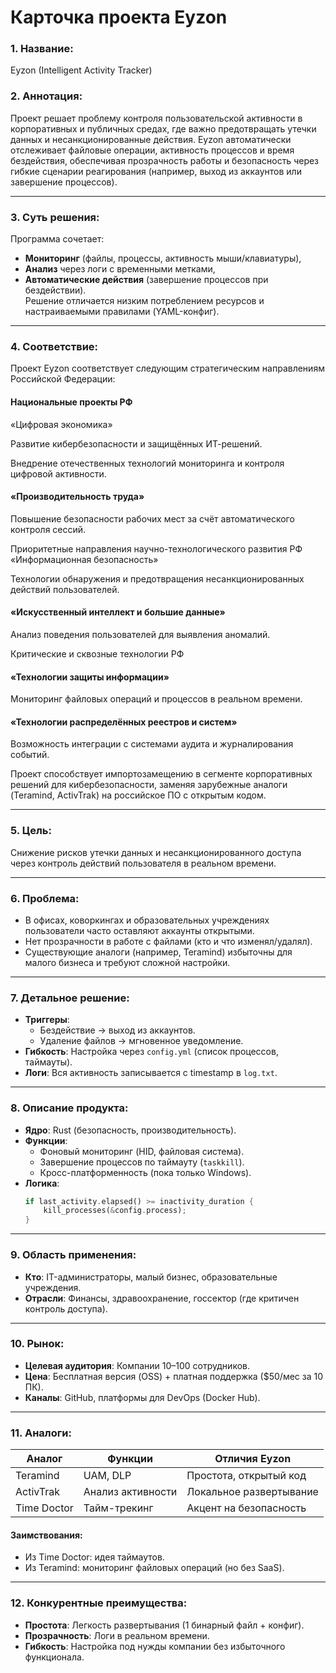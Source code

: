 # **Карточка проекта Eyzon**

### 1. **Название**:  
Eyzon (Intelligent Activity Tracker)

### 2. **Аннотация**:  
Проект решает проблему контроля пользовательской активности в корпоративных и публичных средах, где важно предотвращать утечки данных и несанкционированные действия. Eyzon автоматически отслеживает файловые операции, активность процессов и время бездействия, обеспечивая прозрачность работы и безопасность через гибкие сценарии реагирования (например, выход из аккаунтов или завершение процессов).

---

### 3. **Суть решения**:  
Программа сочетает:  
- **Мониторинг** (файлы, процессы, активность мыши/клавиатуры),  
- **Анализ** через логи с временными метками,  
- **Автоматические действия** (завершение процессов при бездействии).  
Решение отличается низким потреблением ресурсов и настраиваемыми правилами (YAML-конфиг).

---

### 4. **Соответствие**:  
Проект Eyzon соответствует следующим стратегическим направлениям Российской Федерации:

#### Национальные проекты РФ
«Цифровая экономика»

Развитие кибербезопасности и защищённых ИТ-решений.

Внедрение отечественных технологий мониторинга и контроля цифровой активности.

#### «Производительность труда»

Повышение безопасности рабочих мест за счёт автоматического контроля сессий.

Приоритетные направления научно-технологического развития РФ
«Информационная безопасность»

Технологии обнаружения и предотвращения несанкционированных действий пользователей.

#### «Искусственный интеллект и большие данные»

Анализ поведения пользователей для выявления аномалий.

Критические и сквозные технологии РФ

#### «Технологии защиты информации»

Мониторинг файловых операций и процессов в реальном времени.

#### «Технологии распределённых реестров и систем»

Возможность интеграции с системами аудита и журналирования событий.

Проект способствует импортозамещению в сегменте корпоративных решений для кибербезопасности, заменяя зарубежные аналоги (Teramind, ActivTrak) на российское ПО с открытым кодом.

---

### 5. **Цель**:  
Снижение рисков утечки данных и несанкционированного доступа через контроль действий пользователя в реальном времени.

---

### 6. **Проблема**:  
- В офисах, коворкингах и образовательных учреждениях пользователи часто оставляют аккаунты открытыми.  
- Нет прозрачности в работе с файлами (кто и что изменял/удалял).  
- Существующие аналоги (например, Teramind) избыточны для малого бизнеса и требуют сложной настройки.

---

### 7. **Детальное решение**:  
- **Триггеры**:  
  - Бездействие → выход из аккаунтов.  
  - Удаление файлов → мгновенное уведомление.  
- **Гибкость**: Настройка через `config.yml` (список процессов, таймауты).  
- **Логи**: Вся активность записывается с timestamp в `log.txt`.

---

### 8. **Описание продукта**:  
- **Ядро**: Rust (безопасность, производительность).  
- **Функции**:  
  - Фоновый мониторинг (HID, файловая система).  
  - Завершение процессов по таймауту (`taskkill`).  
  - Кросс-платформенность (пока только Windows).  
- **Логика**:  
  ```rust
  if last_activity.elapsed() >= inactivity_duration {
      kill_processes(&config.process);
  }
  ```

---

### 9. **Область применения**:  
- **Кто**: IT-администраторы, малый бизнес, образовательные учреждения.  
- **Отрасли**: Финансы, здравоохранение, госсектор (где критичен контроль доступа).

---

### 10. **Рынок**:  
- **Целевая аудитория**: Компании 10–100 сотрудников.  
- **Цена**: Бесплатная версия (OSS) + платная поддержка ($50/мес за 10 ПК).  
- **Каналы**: GitHub, платформы для DevOps (Docker Hub).

---

### 11. **Аналоги**:  
| Аналог           | Функции                     | Отличия Eyzon                    |
|------------------|----------------------------|-----------------------------------|
| Teramind         | UAM, DLP                   | Простота, открытый код            |
| ActivTrak        | Анализ активности          | Локальное развертывание           |
| Time Doctor      | Тайм-трекинг               | Акцент на безопасность            |

#### **Заимствования**:  
- Из Time Doctor: идея таймаутов.  
- Из Teramind: мониторинг файловых операций (но без SaaS).

---

### 12. **Конкурентные преимущества**:  
- **Простота**: Легкость развертывания (1 бинарный файл + конфиг).  
- **Прозрачность**: Логи в реальном времени.  
- **Гибкость**: Настройка под нужды компании без избыточного функционала.  




